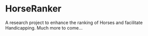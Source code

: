 # HorseRanker
A research project to enhance the ranking of Horses and facilitate Handicapping.
Much more to come...
